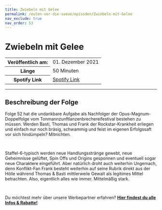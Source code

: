 ```yaml
---
title: Zwiebeln mit Gelee
permalink: /eulen-vor-die-saeue/episoden/Zwiebeln-mit-Gelee
nav_exclude: true
nav_order: 53
---
```


# Zwiebeln mit Gelee
<table class="resp-table dcf-table dcf-table-responsive dcf-table-bordered dcf-table-striped dcf-w-100%">
                    <tbody>
                        <tr>
                            <th scope="row">Veröffentlich am:</th>
                            <td data-label="Veröffentlich am:">01. Dezember 2021</td>
                        </tr>
                        <tr>
                            <th scope="row">Länge </th>
                            <td data-label="Länge ">50 Minuten</td>
                        </tr><tr>
                                <th scope="row">Spotify Link</th>
                                <td data-label="Spotify Link"><a href="https://open.spotify.com/episode/23Z89VI06SXVGNByu5UVs5">Spotify Link</a></td>
                            </tr></tbody>
                </table>

***

## Beschreibung der Folge

<div>
<p>Folge 52 hat die undankbare Aufgabe als Nachfolger der Opus-Magnum-Doppelfolge vom Tonmannzunftlanzenbrechereifestival bestehen zu müssen. Werden Basti, Thomas und Frank der Rockstar-Krankheit erliegen und einfach nur noch bräsig, schwammig und feist im eigenen Erfolgssaft vor sich hindümpeln? Mitnichten. </p> <br> <p>Staffel-6-typisch werden neue Handlungsstränge gewebt, neue Geheimnisse gelüftet, Spin Offs und Origins gesponnen und eventuell sogar neue Charaktere eingeführt. Aber natürlich droht auch weiterhin Ungemach, denn Konflikt-Fan Frank besteht weiterhin auf seine Rubrik direkt aus der Hölle während Thomas &amp; Basti mittlerweile Gewalt als legitimes Mittel betrachten. Also, eigentlich alles wie immer. Mittelmäßig stark.</p> <br> <p>Du möchtest mehr über unsere Werbepartner erfahren? <a href="https://linktr.ee/EulenvordieSaeue"><strong>Hier findest du alle Infos & Rabatte!</strong></a></p>  
</div>

